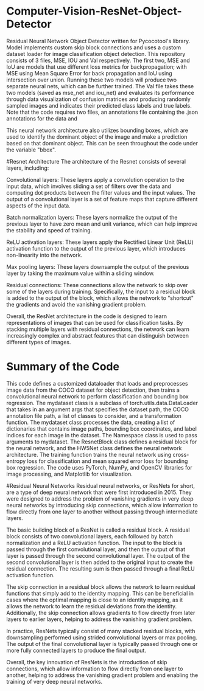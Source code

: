 # Computer-Vision-ResNet-Object-Detector
Residual Neural Network Object Detector written for Pycocotool's library. Model implements custom skip block connections and uses a custom dataset loader for image classification object detection. This repository consists of 3 files, MSE, IOU and Val respectively. The first two, MSE and IoU are models that use different loss metrics for backpropagation; with MSE using Mean Square Error for back propagation and IoU using intersection over union. Running these two models will produce two separate neural nets, which can be further trained. The Val file takes these two models (saved as mse_net and iou_net) and evaluates its performance through data visualization of confusion matrices and producing randomly sampled images and indicates their predicted class labels and true labels. Note that the code requires two files, an annotations file containing the .json annotations for the data and 

This neural network architecture also utilizes bounding boxes, which are used to identify the dominant object of the image and make a prediction based on that dominant object. This can be seen throughout the code under the variable "bbox".

#Resnet Architecture
The architecture of the Resnet consists of several layers, including:

Convolutional layers: These layers apply a convolution operation to the input data, which involves sliding a set of filters over the data and computing dot products between the filter values and the input values. The output of a convolutional layer is a set of feature maps that capture different aspects of the input data.

Batch normalization layers: These layers normalize the output of the previous layer to have zero mean and unit variance, which can help improve the stability and speed of training.

ReLU activation layers: These layers apply the Rectified Linear Unit (ReLU) activation function to the output of the previous layer, which introduces non-linearity into the network.

Max pooling layers: These layers downsample the output of the previous layer by taking the maximum value within a sliding window.

Residual connections: These connections allow the network to skip over some of the layers during training. Specifically, the input to a residual block is added to the output of the block, which allows the network to "shortcut" the gradients and avoid the vanishing gradient problem.

Overall, the ResNet architecture in the code is designed to learn representations of images that can be used for classification tasks. By stacking multiple layers with residual connections, the network can learn increasingly complex and abstract features that can distinguish between different types of images.

# Summary of the Code
This code defines a customized dataloader that loads and preprocesses image data from the COCO dataset for object detection, then trains a convolutional neural network to perform classification and bounding box regression.  The mydataset class is a subclass of torch.utils.data.DataLoader that takes in an argument args that specifies the dataset path, the COCO annotation file path, a list of classes to consider, and a transformation function. The mydataset class processes the data, creating a list of dictionaries that contains image paths, bounding box coordinates, and label indices for each image in the dataset. The Namespace class is used to pass arguments to mydataset.  The ResnetBlock class defines a residual block for the neural network, and the HW5Net class defines the neural network architecture. The training function trains the neural network using cross-entropy loss for classification and mean squared error loss for bounding box regression.  The code uses PyTorch, NumPy, and OpenCV libraries for image processing, and Matplotlib for visualization.

#Residual Neural Networks
Residual neural networks, or ResNets for short, are a type of deep neural network that were first introduced in 2015. They were designed to address the problem of vanishing gradients in very deep neural networks by introducing skip connections, which allow information to flow directly from one layer to another without passing through intermediate layers.

The basic building block of a ResNet is called a residual block. A residual block consists of two convolutional layers, each followed by batch normalization and a ReLU activation function. The input to the block is passed through the first convolutional layer, and then the output of that layer is passed through the second convolutional layer. The output of the second convolutional layer is then added to the original input to create the residual connection. The resulting sum is then passed through a final ReLU activation function.

The skip connection in a residual block allows the network to learn residual functions that simply add to the identity mapping. This can be beneficial in cases where the optimal mapping is close to an identity mapping, as it allows the network to learn the residual deviations from the identity. Additionally, the skip connection allows gradients to flow directly from later layers to earlier layers, helping to address the vanishing gradient problem.

In practice, ResNets typically consist of many stacked residual blocks, with downsampling performed using strided convolutional layers or max pooling. The output of the final convolutional layer is typically passed through one or more fully connected layers to produce the final output.

Overall, the key innovation of ResNets is the introduction of skip connections, which allow information to flow directly from one layer to another, helping to address the vanishing gradient problem and enabling the training of very deep neural networks.
